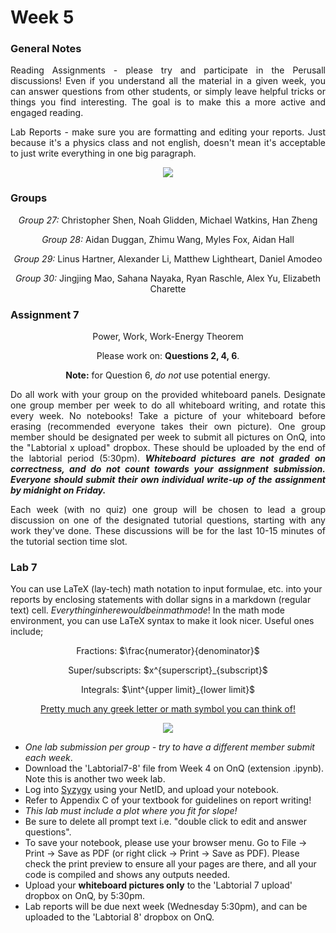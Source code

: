 # Week 5

### General Notes

<p align="justify">Reading Assignments - please try and participate in the Perusall discussions! Even if you understand all the material in a given week, you can answer questions from other students, or simply leave helpful tricks or things you find interesting. The goal is to make this a more active and engaged reading.</p>
<p align="justify">Lab Reports - make sure you are formatting and editing your reports. Just because it's a physics class and not english, doesn't mean it's acceptable to just write everything in one big paragraph.</p>


<p align="center"><img src="https://i.imgur.com/K2YUNzx.jpg"></p>

### Groups

<p align="center"><i>Group 27:</i> Christopher Shen, Noah Glidden, Michael Watkins, Han Zheng</p>
<p align="center"><i>Group 28:</i> Aidan Duggan, Zhimu Wang, Myles Fox, Aidan Hall</p>
<p align="center"><i>Group 29:</i> Linus Hartner, Alexander Li, Matthew Lightheart, Daniel Amodeo</p>
<p align="center"><i>Group 30:</i> Jingjing Mao, Sahana Nayaka, Ryan Raschle, Alex Yu, Elizabeth Charette</p>

### Assignment 7

<p align="center">Power, Work, Work-Energy Theorem</p>
<p align="center">Please work on: <b>Questions 2, 4, 6</b>.</p>
<p align="center"><b>Note:</b> for Question 6, <i>do not</i> use potential energy.
<p align="justify">Do all work with your group on the provided whiteboard panels. Designate one group member per week to do all whiteboard writing, and rotate this every week. No notebooks! Take a picture of your whiteboard before erasing (recommended everyone takes their own picture). One group member should be designated per week to submit all pictures on OnQ, into the "Labtorial x upload" dropbox. These should be uploaded by the end of the labtorial period (5:30pm). <i><b>Whiteboard pictures are not graded on correctness, and do not count towards your assignment submission. Everyone should submit their own individual write-up of the assignment by midnight on Friday.</b></i></p>

<p align="justify">Each week (with no quiz) one group will be chosen to lead a group discussion on one of the designated tutorial questions, starting with any work they've done. These discussions will be for the last 10-15 minutes of the tutorial section time slot.</p>

### Lab 7

You can use LaTeX (lay-tech) math notation to input formulae, etc. into your reports by enclosing statements with dollar signs in a markdown (regular text) cell. $Everything in here would be in math mode!$ In the math mode environment, you can use LaTeX syntax to make it look nicer. Useful ones include;

<p align="center">Fractions: $\frac{numerator}{denominator}$</p>
<p align="center">Super/subscripts: $x^{superscript}_{subscript}$</p>
<p align="center">Integrals: $\int^{upper limit}_{lower limit}$</p>
<p align="center"><a href="https://oeis.org/wiki/List_of_LaTeX_mathematical_symbols">Pretty much any greek letter or math symbol you can think of!</a></p>
<p align="center"><img src="https://i.imgur.com/anxqC1V.png"></p>

* <i>One lab submission per group - try to have a different member submit each week</i>.
* Download the 'Labtorial7-8' file from Week 4 on OnQ (extension .ipynb). Note this is another two week lab.
* Log into <a href="https://queensu.syzygy.ca/">Syzygy</a> using your NetID, and upload your notebook.
* Refer to Appendix C of your textbook for guidelines on report writing!
* <i>This lab must include a plot where you fit for slope!</i>
* Be sure to delete all prompt text i.e. "double click to edit and answer questions".
* To save your notebook, please use your browser menu. Go to File -> Print -> Save as PDF (or right click -> Print -> Save as PDF). Please check the print preview to ensure all your pages are there, and all your code is compiled and shows any outputs needed.
* Upload your <b>whiteboard pictures only</b> to the 'Labtorial 7 upload' dropbox on OnQ, by 5:30pm.
* Lab reports will be due next week (Wednesday 5:30pm), and can be uploaded to the 'Labtorial 8' dropbox on OnQ.
